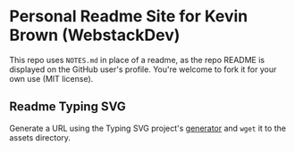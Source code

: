 # Personal Readme Site for Kevin Brown (WebstackDev)

This repo uses `NOTES.md` in place of a readme, as the repo README is displayed on the GitHub user's profile. You're welcome to fork it for your own use (MIT license).

## Readme Typing SVG

Generate a URL using the Typing SVG project's [generator](https://readme-typing-svg.demolab.com/demo/) and `wget` it to the assets directory.
